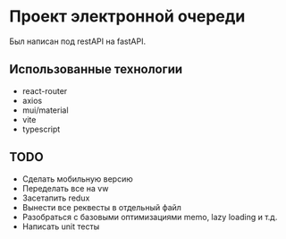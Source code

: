 # Проект электронной очереди
Был написан под restAPI на fastAPI. 
## Использованные технологии
* react-router
* axios
* mui/material
* vite
* typescript

## TODO
* Сделать мобильную версию
* Переделать все на vw
* Засетапить redux
* Вынести все реквесты в отдельный файл
* Разобраться с базовыми оптимизациями memo, lazy loading и т.д.
* Написать unit тесты
  
